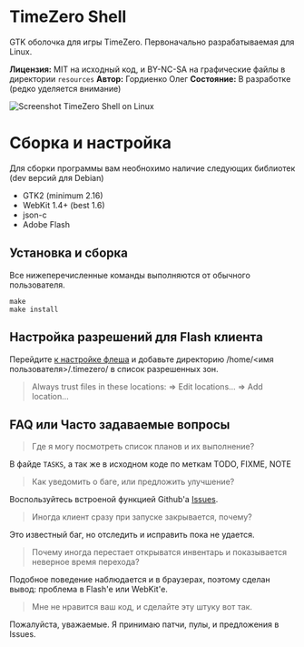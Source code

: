TimeZero Shell
==============
GTK оболочка для игры TimeZero. Первоначально разрабатываемая для Linux.

**Лицензия:** MIT на исходный код, и BY-NC-SA на графические файлы в директории `resources`
**Автор:** Гордиенко Олег
**Состояние:** В разработке (редко уделяется внимание)

![Screenshot TimeZero Shell on Linux](http://ompldr.org/vZXRldA/timezero-shell.jpg)


Сборка и настройка
==================
Для сборки программы вам необнохимо наличие следующих библиотек (dev версий для Debian)

 - GTK2 (minimum 2.16)
 - WebKit 1.4+ (best 1.6)
 - json-c
 - Adobe Flash


Установка и сборка
------------------
Все нижеперечисленные команды выполняются от обычного пользователя.

	make
	make install


Настройка разрешений для Flash клиента
--------------------------------------
Перейдите [к настройке флеша](http://www.macromedia.com/support/documentation/en/flashplayer/help/settings_manager04.html) и добавьте директорию /home/<имя пользователя>/.timezero/ в список разрешенных зон.

> Always trust files in these locations: => Edit locations... => Add location...


FAQ или Часто задаваемые вопросы
--------------------------------

> Где я могу посмотреть список планов и их выполнение?

В файде `TASKS`, а так же в исходном коде по меткам TODO, FIXME, NOTE

> Как уведомить о баге, или предложить улучшение?

Воспользуйтесь встроеной функцией Github'а [Issues](https://github.com/gordio/timezero-shell/issues).

> Иногда клиент сразу при запуске закрывается, почему?

Это известный баг, но отследить и исправить пока не удается.

> Почему иногда перестает открыватся инвентарь и показывается неверное время перехода?

Подобное поведение наблюдается и в браузерах, поэтому сделан вывод: проблема в Flash'е или WebKit'e.

> Мне не нравится ваш код, и сделайте эту штуку вот так.

Пожалуйста, уважаемые. Я принимаю патчи, пулы, и предложения в Issues.
